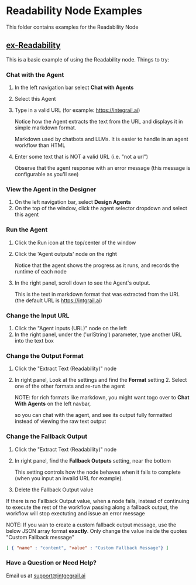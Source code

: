 # Readability Node Examples 
This folder contains examples for the Readability Node


## [ex-Readability](https://github.com/michael-h-integrail/example-agents/blob/main/simple-node-examples/Readability/ex-Readability.json)
This is a basic example of using the Readability node.  Things to try:

### Chat with the Agent
1. In the left navigation bar select **Chat with Agents**
2. Select this Agent
3. Type in a valid URL (for example: https://integrail.ai)

   Notice how the Agent extracts the text from the URL and displays it in simple markdown format.
   
   Markdown used by chatbots and LLMs. It is easier to handle in an agent workflow than HTML

4. Enter some text that is NOT a valid URL (i.e. "not a url")

   Observe that the agent response with an error message (this message is configurable as you'll see)

### View the Agent in the Designer
1. On the left navigation bar, select **Design Agents**
2. On the top of the window, click the agent selector dropdown and select this agent
### Run the Agent
1. Click the Run icon at the top/center of the window
2. Click the 'Agent outputs' node on the right

   Notice that the agent shows the progress as it runs, and records the runtime of each node 
3. In the right panel, scroll down to see the Agent's output.

   This is the text in markdown format that was extracted from the URL (the default URL is https://intgrail.ai)

### Change the Input URL
1. Click the "Agent inputs (URL)" node on the left
2. In the right panel, under the ('urlString') parameter, type another URL into the text box

### Change the Output Format

1. Click the "Extract Text (Readability)" node
2. In right panel, Look at the settings and find the **Format** setting
   2. Select one of the other formats and re-run the agent

   NOTE: for rich formats like markdown, you might want togo over to **Chat With Agents** on the left navbar, 
 
   so you can chat with the agent, and see its output fully formatted instead of viewing the raw text output

### Change the Fallback Output
1. Click the "Extract Text (Readability)" node
2. In right panel, find the **Fallback Outputs** setting, near the bottom

   This setting controls how the node behaves when it fails to complete (when you input an invalid URL for example).
3. Delete the Fallback Output value


If there is no Fallback Output value, when a node fails, instead of continuing to execute the rest of the workflow passing along a fallback output, the workflow will stop exectuting and issue an error message


NOTE: If you wan to create a custom fallback output message, use the below JSON array format **exactly**.  Only change the value inside the quotes "Custom Fallback message"
```json
[ { "name" : "content", "value" : "Custom Fallback Message"} ]
```

### Have a Question or Need Help?
Email us at [support@intgegrail.ai](email://support@integrail.ai)